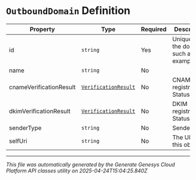 # `OutboundDomain` Definition

| Property | Type | Required | Description |
|----------|------|----------|-------------|
| id | `string` | Yes | Unique Id of the domain such as: example.com |
| name | `string` | No |  |
| cnameVerificationResult | [`VerificationResult`](verificationresult-definition.md) | No | CNAME registration Status |
| dkimVerificationResult | [`VerificationResult`](verificationresult-definition.md) | No | DKIM registration Status |
| senderType | `string` | No | Sender Type |
| selfUri | `string` | No | The URI for this object |

---

*This file was automatically generated by the Generate Genesys Cloud Platform API classes utility on 2025-04-24T15:04:25.840Z*